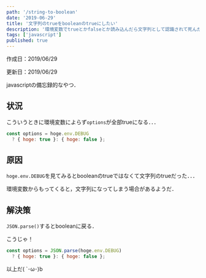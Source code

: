 ```yaml
---
path: '/string-to-boolean'
date: '2019-06-29'
title: '文字列のtrueをbooleanのtrueにしたい'
description: '環境変数でtrueとかfalseとか読み込んだら文字列として認識されて死んだ'
tags: ['javascript']
published: true
---
```



作成日：2019/06/29

更新日：2019/06/29

javascriptの備忘録的なやつ．

## **状況**

こういうときに環境変数によらず`options`が全部trueになる．．．
```javascript
const options = hoge.env.DEBUG
  ? { hoge: true }: { hoge: false };
```

## **原因**

`hoge.env.DEBUG`を見てみるとbooleanのtrueではなくて文字列のtrueだった．．．

環境変数からもってくると，文字列になってしまう場合があるようだ．

## **解決策**

`JSON.parse()`するとbooleanに戻る．

こうじゃ！

```javascript
const options = JSON.parse(hoge.env.DEBUG)
  ? { hoge: true }: { hoge: false };
```

以上だ( `･ω･)b
